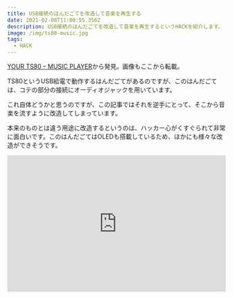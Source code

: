 ```yaml
---
title: USB接続のはんだごてを改造して音楽を再生する
date: 2021-02-08T11:00:55.356Z
description: USB接続のはんだごてを改造して音楽を再生するというHACKを紹介します。
image: /img/ts80-music.jpg
tags:
  - HACK
---
```

[YOUR TS80 – MUSIC PLAYER](https://hackaday.com/2019/12/31/your-ts80-music-player/)から発見。画像もここから転載。

TS80というUSB給電で動作するはんだごてがあるのですが、このはんだごては、コテの部分の接続にオーディオジャックを用いています。

これ自体どうかと思うのですが、この記事ではそれを逆手にとって、そこから音楽を流すように改造してしまっています。

本来のものとは違う用途に改造するというのは、ハッカー心がくすぐられて非常に面白いです。このはんだごてはOLEDも搭載しているため、ほかにも様々な改造ができそうです。 

<iframe width="100%" height="315" src="https://www.youtube.com/embed/aose7zWV1fM" frameborder="0" allow="accelerometer; autoplay; encrypted-media; gyroscope; picture-in-picture" allowfullscreen></iframe>
